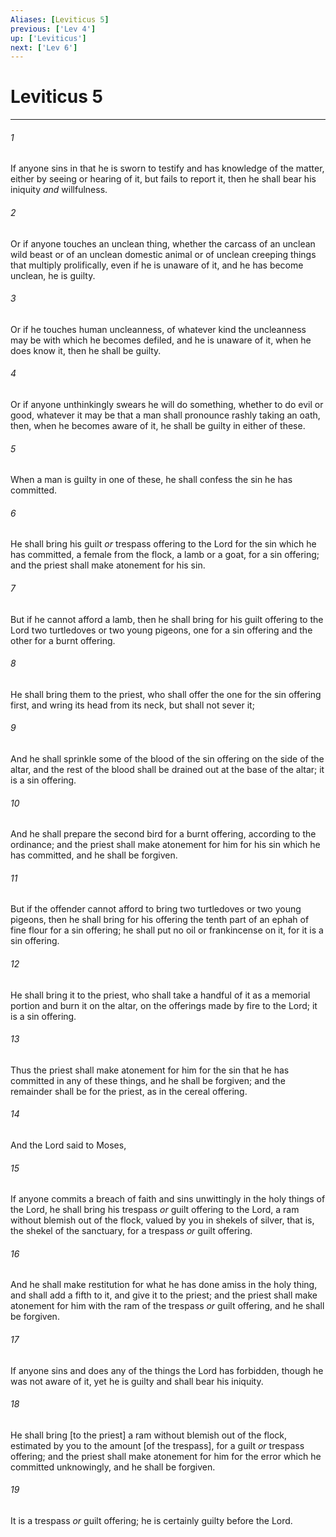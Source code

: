```yaml
---
Aliases: [Leviticus 5]
previous: ['Lev 4']
up: ['Leviticus']
next: ['Lev 6']
---
```

# Leviticus 5

***














###### 1 






If anyone sins in that he is sworn to testify and has knowledge of the matter, either by seeing or hearing of it, but fails to report it, then he shall bear his iniquity _and_ willfulness. 













###### 2 






Or if anyone touches an unclean thing, whether the carcass of an unclean wild beast or of an unclean domestic animal or of unclean creeping things that multiply prolifically, even if he is unaware of it, and he has become unclean, he is guilty. 













###### 3 






Or if he touches human uncleanness, of whatever kind the uncleanness may be with which he becomes defiled, and he is unaware of it, when he does know it, then he shall be guilty. 













###### 4 






Or if anyone unthinkingly swears he will do something, whether to do evil or good, whatever it may be that a man shall pronounce rashly taking an oath, then, when he becomes aware of it, he shall be guilty in either of these. 













###### 5 






When a man is guilty in one of these, he shall confess the sin he has committed. 













###### 6 






He shall bring his guilt _or_ trespass offering to the Lord for the sin which he has committed, a female from the flock, a lamb or a goat, for a sin offering; and the priest shall make atonement for his sin. 













###### 7 






But if he cannot afford a lamb, then he shall bring for his guilt offering to the Lord two turtledoves or two young pigeons, one for a sin offering and the other for a burnt offering. 













###### 8 






He shall bring them to the priest, who shall offer the one for the sin offering first, and wring its head from its neck, but shall not sever it; 













###### 9 






And he shall sprinkle some of the blood of the sin offering on the side of the altar, and the rest of the blood shall be drained out at the base of the altar; it is a sin offering. 













###### 10 






And he shall prepare the second bird for a burnt offering, according to the ordinance; and the priest shall make atonement for him for his sin which he has committed, and he shall be forgiven. 













###### 11 






But if the offender cannot afford to bring two turtledoves or two young pigeons, then he shall bring for his offering the tenth part of an ephah of fine flour for a sin offering; he shall put no oil or frankincense on it, for it is a sin offering. 













###### 12 






He shall bring it to the priest, who shall take a handful of it as a memorial portion and burn it on the altar, on the offerings made by fire to the Lord; it is a sin offering. 













###### 13 






Thus the priest shall make atonement for him for the sin that he has committed in any of these things, and he shall be forgiven; and the remainder shall be for the priest, as in the cereal offering. 













###### 14 






And the Lord said to Moses, 













###### 15 






If anyone commits a breach of faith and sins unwittingly in the holy things of the Lord, he shall bring his trespass _or_ guilt offering to the Lord, a ram without blemish out of the flock, valued by you in shekels of silver, that is, the shekel of the sanctuary, for a trespass _or_ guilt offering. 













###### 16 






And he shall make restitution for what he has done amiss in the holy thing, and shall add a fifth to it, and give it to the priest; and the priest shall make atonement for him with the ram of the trespass _or_ guilt offering, and he shall be forgiven. 













###### 17 






If anyone sins and does any of the things the Lord has forbidden, though he was not aware of it, yet he is guilty and shall bear his iniquity. 













###### 18 






He shall bring [to the priest] a ram without blemish out of the flock, estimated by you to the amount [of the trespass], for a guilt _or_ trespass offering; and the priest shall make atonement for him for the error which he committed unknowingly, and he shall be forgiven. 













###### 19 






It is a trespass _or_ guilt offering; he is certainly guilty before the Lord.
